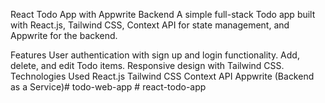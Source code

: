 React Todo App with Appwrite Backend
A simple full-stack Todo app built with React.js, Tailwind CSS, Context API for state management, and Appwrite for the backend.

Features
User authentication with sign up and login functionality.
Add, delete, and edit Todo items.
Responsive design with Tailwind CSS.
Technologies Used
React.js
Tailwind CSS
Context API
Appwrite (Backend as a Service)#   t o d o - w e b - a p p  
 #   r e a c t - t o d o - a p p  
 
